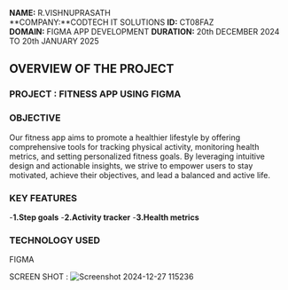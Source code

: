 **NAME:** R.VISHNUPRASATH                                                                                                                            
**COMPANY:**CODTECH IT SOLUTIONS
**ID:** CT08FAZ                                                                                                                                      
**DOMAIN:** FIGMA APP DEVELOPMENT
**DURATION:** 20th DECEMBER 2024 TO 20th JANUARY 2025

## OVERVIEW OF THE PROJECT
### PROJECT : FITNESS APP USING FIGMA

### OBJECTIVE
Our fitness app aims to promote a healthier lifestyle by offering comprehensive tools for tracking physical activity, monitoring health metrics, and setting personalized fitness goals. By leveraging intuitive design and actionable insights, we strive to empower users to stay motivated, achieve their objectives, and lead a balanced and active life.

### KEY FEATURES 
 -**1.Step goals**
 -**2.Activity tracker**
 -**3.Health metrics**

 ### TECHNOLOGY USED 

  FIGMA 

  SCREEN SHOT :
  ![Screenshot 2024-12-27 115236](https://github.com/user-attachments/assets/8b73e2fd-1480-4307-95df-6f259ef8eab2)


